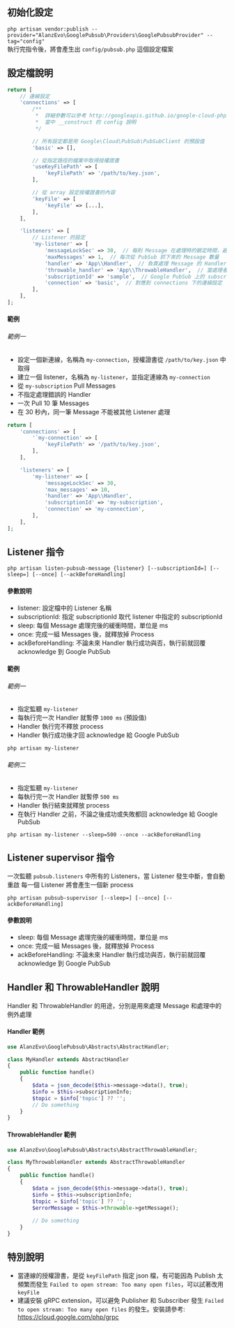 ## 初始化設定
```php artisan vendor:publish --provider="AlanzEvo\GooglePubsub\Providers\GooglePubsubProvider" --tag="config"```<br />
執行完指令後，將會產生出 `config/pubsub.php` 這個設定檔案 

## 設定檔說明
```PHP
return [
    // 連線設定
    'connections' => [
        /**
         *  詳細參數可以參考 http://googleapis.github.io/google-cloud-php/#/docs/cloud-pubsub/v1.34.1/pubsub/pubsubclient
         *  當中 __construct 的 config 說明
         */

        // 所有設定都是用 Google\Cloud\PubSub\PubSubClient 的預設值
        'basic' => [],

        // 從指定路徑的檔案中取得授權證書
        'useKeyFilePath' => [
            'keyFilePath' => '/path/to/key.json',
        ],

        // 從 array 設定授權證書的內容
        'keyFile' => [
            'keyFile' => [...],
        ],
    ],

    'listeners' => [
        // Listener 的設定
        'my-listener' => [
            'messageLockSec' => 30,  // 每則 Message 在處理時的鎖定時間，避免同時間處理到同一則 Message 用
            'maxMessages' => 1,  // 每次從 PubSub 抓下來的 Message 數量
            'handler' => 'App\\Handler',  // 負責處理 Message 的 Handler，必需為實作 AlanzEvo\Abstracts\AbstractHandler 的 Class
            'throwable_handler' => 'App\\ThrowableHandler',  // 當處理者發生錯誤時，要處理錯誤的 Handler，必需為實作 AlanzEvo\Abstracts\AbstractThrowableHandler 的 Class
            'subscriptionId' => 'sample',  // Google PubSub 上的 subscription id
            'connection' => 'basic',  // 對應到 connections 下的連線設定
        ],
    ],
];
```
#### 範例
###### 範例一
- 設定一個新連線，名稱為 `my-connection`，授權證書從 `/path/to/key.json` 中取得
- 建立一個 listener，名稱為 `my-listener`，並指定連線為 `my-connection`
- 從 `my-subscription` Pull Messages
- 不指定處理錯誤的 Handler
- 一次 Pull 10 筆 Messages
- 在 30 秒內，同一筆 Message 不能被其他 Listener 處理

```PHP
return [
    'connections' => [
        '`my-connection' => [
            'keyFilePath' => '/path/to/key.json',
        ],
    ],

    'listeners' => [
        'my-listener' => [
            'messageLockSec' => 30,
            'max_messages' => 10,
            'handler' => 'App\\Handler',
            'subscriptionId' => 'my-subscription',
            'connection' => 'my-connection',
        ],
    ],
];
```

## Listener 指令
`php artisan listen-pubsub-message {listener} [--subscriptionId=] [--sleep=] [--once] [--ackBeforeHandling]`

#### 參數說明
- listener: 設定檔中的 Listener 名稱
- subscriptionId: 指定 subscriptionId 取代 listener 中指定的 subscriptionId
- sleep: 每個 Message 處理完後的緩衝時間，單位是 ms
- once: 完成一組 Messages 後，就釋放掉 Process
- ackBeforeHandling: 不論未來 Handler 執行成功與否，執行前就回覆 acknowledge 到 Google PubSub

#### 範例
###### 範例一
- 指定監聽 `my-listener`
- 每執行完一次 Handler 就暫停 `1000 ms` (預設值)
- Handler 執行完不釋放 process
- Handler 執行成功後才回 acknowledge 給 Google PubSub

`php artisan my-listener`

###### 範例二
- 指定監聽 `my-listener`
- 每執行完一次 Handler 就暫停 `500 ms`
- Handler 執行結束就釋放 process
- 在執行 Handler 之前，不論之後成功或失敗都回 acknowledge 給 Google PubSub

`php artisan my-listener --sleep=500 --once --ackBeforeHandling`

## Listener supervisor 指令
一次監聽 `pubsub.listeners` 中所有的 Listeners，當 Listener 發生中斷，會自動重啟
每一個 Listener 將會產生一個新 process

`php artisan pubsub-supervisor [--sleep=] [--once] [--ackBeforeHandling]`

#### 參數說明
- sleep: 每個 Message 處理完後的緩衝時間，單位是 ms
- once: 完成一組 Messages 後，就釋放掉 Process
- ackBeforeHandling: 不論未來 Handler 執行成功與否，執行前就回覆 acknowledge 到 Google PubSub

## Handler 和 ThrowableHandler 說明
Handler 和 ThrowableHandler 的用途，分別是用來處理 Message 和處理中的例外處理<br />

#### Handler 範例
```PHP
use AlanzEvo\GooglePubsub\Abstracts\AbstractHandler;

class MyHandler extends AbstractHandler
{
    public function handle()
    {
        $data = json_decode($this->message->data(), true);
        $info = $this->subscriptionInfo;
        $topic = $info['topic'] ?? '';
        // Do something
    }
}

```

#### ThrowableHandler 範例
```PHP
use AlanzEvo\GooglePubsub\Abstracts\AbstractThrowableHandler;

class MyThrowableHandler extends AbstractThrowableHandler
{
    public function handle()
    {
        $data = json_decode($this->message->data(), true);
        $info = $this->subscriptionInfo;
        $topic = $info['topic'] ?? '';
        $errorMessage = $this->throwable->getMessage();
        
        // Do something
    }
}

```

## 特別說明
- 當連線的授權證書，是從 `keyFilePath` 指定 json 檔，有可能因為 Publish 太頻繁而發生 `Failed to open stream: Too many open files`，可以試著改用 `keyFile`
- 建議安裝 gRPC extension，可以避免 Publisher 和 Subscriber 發生 `Failed to open stream: Too many open files` 的發生。安裝請參考: https://cloud.google.com/php/grpc
